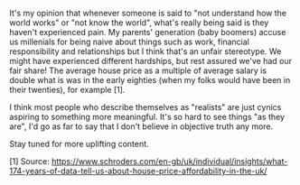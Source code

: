 It's my opinion that whenever someone is said to "not understand how the world works" or "not know the world", what's really being said is they haven't experienced pain. My parents' generation (baby boomers) accuse us millenials for being naive about things such as work, financial responsibility and relationships but I think that's an unfair stereotype. We might have experienced different hardships, but rest assured we've had our fair share! The average house price as a multiple of average salary is double what is was in the early eighties (when my folks would have been in their twenties), for example [1].

I think most people who describe themselves as "realists" are just cynics aspiring to something more meaningful. It's so hard to see things "as they are", I'd go as far to say that I don't believe in objective truth any more.

Stay tuned for more uplifting content.

[1] Source: https://www.schroders.com/en-gb/uk/individual/insights/what-174-years-of-data-tell-us-about-house-price-affordability-in-the-uk/